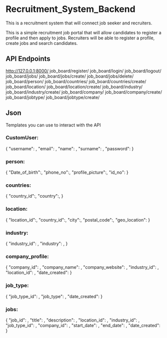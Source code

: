 # Recruitment_System_Backend
This is a recruitment system that will connect job seeker and recruiters.


This is a simple recruitment job portal that will allow candidates to register a profile and then apply to jobs. Recruiters will be able to register a profile,  create jobs and search candidates.

## API Endpoints 
http://127.0.0.1:8000/
job_board/register/
job_board/login/
job_board/logout/
job_board/jobs/
    job_board/jobs/create/
    job_board/jobs/delete/
job_board/person/
job_board/countries/
    job_board/countries/create/
job_board/location/
    job_board/location/create/
job_board/industry/
    job_board/industry/create/
job_board/company/
    job_board/company/create/
job_board/jobtype/
    job_board/jobtype/create/

## Json
Templates you can use to interact with the API

### CustomUser:
{
    "username": ,
    "email": ,
    "name": ,
    "surname": ,
    "password": 
}

### person:
{
    "Date_of_birth":,
    "phone_no":,
    "profile_picture":, 
    "id_no": 
}
### countries:
{
    "country_id":,
    "country":,
}

### location:
{
    "location_id":,
    "country_id":,
    "city":,
    "postal_code":,
    "geo_location":
}
### industry:
{
    "industry_id": ,
    "industry": ,
}

### company_profile:
{
    "company_id": ,
    "company_name": ,
    "company_website": ,
    "industry_id": ,
    "location_id": ,
    "date_created": 
}

### job_type:
{
    "job_type_id": ,
    "job_type": ,
    "date_created": 
}

### jobs:
{
    "job_id": ,
    "title": ,
    "description": ,
    "location_id": ,
    "industry_id": ,
    "job_type_id": ,
    "company_id": ,
    "start_date": ,
    "end_date": ,
    "date_created": 
}
